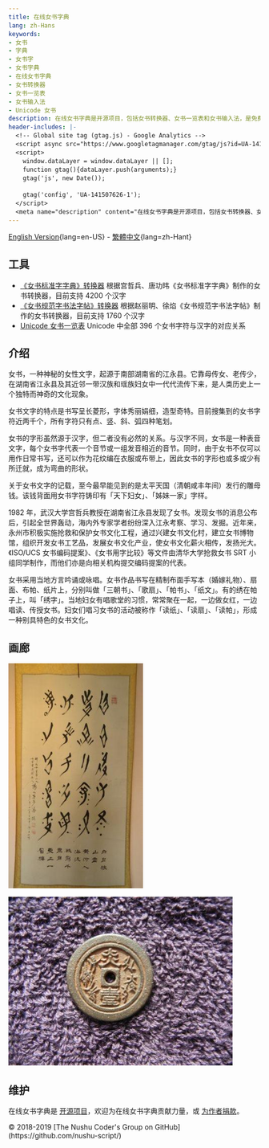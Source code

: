 ```yaml
---
title: 在线女书字典
lang: zh-Hans
keywords:
- 女书
- 字典
- 女书字
- 女书字典
- 在线女书字典
- 女书转换器
- 女书一览表
- 女书输入法
- Unicode 女书
description: 在线女书字典是开源项目，包括女书转换器、女书一览表和女书输入法，是免费、综合、全面的女书查询和学习网站。
header-includes: |-
  <!-- Global site tag (gtag.js) - Google Analytics -->
  <script async src="https://www.googletagmanager.com/gtag/js?id=UA-141507626-1"></script>
  <script>
    window.dataLayer = window.dataLayer || [];
    function gtag(){dataLayer.push(arguments);}
    gtag('js', new Date());

    gtag('config', 'UA-141507626-1');
  </script>
  <meta name="description" content="在线女书字典是开源项目，包括女书转换器、女书一览表和女书输入法，是免费、综合、全面的女书查询和学习网站。" />
---
```


[English Version](index-en.html){lang=en-US} - [繁體中文](index-zh-Hant.html){lang=zh-Hant}

## 工具

* [《女书标准字字典》转换器](nsbzz/) 根据宫哲兵、唐功𬀩《女书标准字字典》制作的女书转换器，目前支持 4200 个汉字
* [《女书规范字书法字帖》转换器](unicode/) 根据赵丽明、徐焰《女书规范字书法字帖》制作的女书转换器，目前支持 1760 个汉字
* [Unicode 女书一览表](https://github.com/nushu-script/unicode_nushu/blob/master/data.csv) Unicode 中全部 396 个女书字符与汉字的对应关系

## 介绍

女书，一种神秘的女性文字，起源于南部湖南省的江永县。它靠母传女、老传少，在湖南省江永县及其近邻一带汉族和瑶族妇女中一代代流传下来，是人类历史上一个独特而神奇的文化现象。

女书文字的特点是书写呈长菱形，字体秀丽娟细，造型奇特。目前搜集到的女书字符近两千个，所有字符只有点、竖、斜、弧四种笔划。

女书的字形虽然源于汉字，但二者没有必然的关系。与汉字不同，女书是一种表音文字，每个女书字代表一个音节或一组发音相近的音节。同时，由于女书不仅可以用作日常书写，还可以作为花纹编在衣服或布带上，因此女书的字形也或多或少有所迁就，成为弯曲的形状。

关于女书文字的记载，至今最早能见到的是太平天国（清朝咸丰年间）发行的雕母钱。该钱背面用女书字符铸印有「天下妇女」、「姊妹一家」字样。

1982 年，武汉大学宫哲兵教授在湖南省江永县发现了女书。发现女书的消息公布后，引起全世界轰动，海内外专家学者纷纷深入江永考察、学习、发掘。近年来，永州市积极实施抢救和保护女书文化工程，通过兴建女书文化村，建立女书博物馆，组织开发女书工艺品，发展女书文化产业，使女书文化薪火相传，发扬光大。《ISO/UCS 女书编码提案》、《女书用字比较》等文件由清华大学抢救女书 SRT 小组同学制作，而他们亦是向相关机构提交编码提案的代表。

女书采用当地方言吟诵或咏唱。女书作品书写在精制布面手写本（婚嫁礼物）、扇面、布帕、纸片上，分别叫做「三朝书」、「歌扇」、「帕书」、「纸文」。有的绣在帕子上，叫「绣字」。当地妇女有唱歌堂的习惯，常常聚在一起，一边做女红，一边唱读、传授女书。妇女们唱习女书的活动被称作「读纸」、「读扇」、「读帕」，形成一种别具特色的女书文化。

## 画廊

![[女书作品](http://photo.blog.sina.com.cn/photo/1368797710/5196320ege1f91cd284d1)](index.files/calligraphy.jpg)

![[刻有女书的雕母钱](http://blog.sina.com.cn/s/blog_ad72d50a0102x0ec.html)](index.files/coin.jpg)

## 维护

在线女书字典是 [开源项目](https://github.com/nushu-script/)，欢迎为在线女书字典贡献力量，或 [为作者捐款](https://sgal.self.sugina.cc/alipay.jpg)。

<footer lang="en-US">
<p>&copy; 2018-2019 [The Nushu Coder's Group on GitHub](https://github.com/nushu-script/)</p>
</footer>
